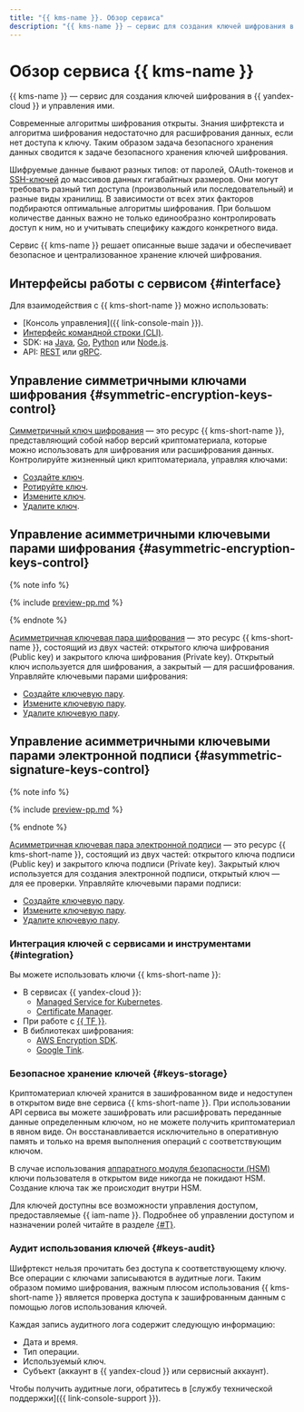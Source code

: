 ```yaml
---
title: "{{ kms-name }}. Обзор сервиса"
description: "{{ kms-name }} — сервис для создания ключей шифрования в {{ yandex-cloud }} и управления ими. Современные алгоритмы шифрования открыты. Без доступа к ключу знания шифртекста и алгоритма шифрования недостаточно для расшифрования данных. Таким образом, задача безопасного хранения данных сводится к задаче безопасного хранения ключей шифрования."
---
```


# Обзор сервиса {{ kms-name }}

{{ kms-name }} — сервис для создания ключей шифрования в {{ yandex-cloud }} и управления ими.

Современные алгоритмы шифрования открыты. Знания шифртекста и алгоритма шифрования недостаточно для расшифрования данных, если нет доступа к ключу. Таким образом задача безопасного хранения данных сводится к задаче безопасного хранения ключей шифрования.

Шифруемые данные бывают разных типов: от паролей, OAuth-токенов и [SSH-ключей](../../glossary/ssh-keygen.md) до массивов данных гигабайтных размеров. Они могут требовать разный тип доступа (произвольный или последовательный) и разные виды хранилищ. В зависимости от всех этих факторов подбираются оптимальные алгоритмы шифрования. При большом количестве данных важно не только единообразно контролировать доступ к ним, но и учитывать специфику каждого конкретного вида.

Сервис {{ kms-name }} решает описанные выше задачи и обеспечивает безопасное и централизованное хранение ключей шифрования.

## Интерфейсы работы с сервисом {#interface}

Для взаимодействия с {{ kms-short-name }} можно использовать:
* [Консоль управления]({{ link-console-main }}).
* [Интерфейс командной строки (CLI)](../../cli/).
* SDK: на [Java](https://github.com/yandex-cloud/java-sdk), [Go](https://github.com/yandex-cloud/go-sdk), [Python](https://github.com/yandex-cloud/python-sdk) или [Node.js](https://github.com/yandex-cloud/nodejs-sdk).
* API: [REST](../api-ref/) или [gRPC](../api-ref/grpc/).

## Управление симметричными ключами шифрования {#symmetric-encryption-keys-control}

[Симметричный ключ шифрования](key.md) — это ресурс {{ kms-short-name }}, представляющий собой набор версий криптоматериала, которые можно использовать для шифрования или расшифрования данных. Контролируйте жизненный цикл криптоматериала, управляя ключами: 
* [Создайте ключ](../operations/key.md#create).
* [Ротируйте ключ](../operations/key.md#rotate).
* [Измените ключ](../operations/key.md#update).
* [Удалите ключ](../operations/key.md#delete).

## Управление асимметричными ключевыми парами шифрования {#asymmetric-encryption-keys-control}

{% note info %}

{% include [preview-pp.md](../../_includes/preview-pp.md) %}

{% endnote %}

[Асимметричная ключевая пара шифрования](asymmetric-encryption-key.md) — это ресурс {{ kms-short-name }}, состоящий из двух частей: открытого ключа шифрования (Public key) и закрытого ключа шифрования (Private key). Открытый ключ используется для шифрования, а закрытый — для расшифрования. Управляйте ключевыми парами шифрования: 
* [Создайте ключевую пару](../operations/asymmetric-encryption-key.md#create).
* [Измените ключевую пару](../operations/asymmetric-encryption-key.md#update).
* [Удалите ключевую пару](../operations/asymmetric-encryption-key.md#delete).

## Управление асимметричными ключевыми парами электронной подписи {#asymmetric-signature-keys-control}

{% note info %}

{% include [preview-pp.md](../../_includes/preview-pp.md) %}

{% endnote %}

[Асимметричная ключевая пара электронной подписи](asymmetric-signature-key.md) — это ресурс {{ kms-short-name }}, состоящий из двух частей: открытого ключа подписи (Public key) и закрытого ключа подписи (Private key). Закрытый ключ используется для создания электронной подписи, открытый ключ — для ее проверки. Управляйте ключевыми парами подписи: 
* [Создайте ключевую пару](../operations/asymmetric-signature-key.md#create).
* [Измените ключевую пару](../operations/asymmetric-signature-key.md#update).
* [Удалите ключевую пару](../operations/asymmetric-signature-key.md#delete).

### Интеграция ключей с сервисами и инструментами {#integration}

Вы можете использовать ключи {{ kms-short-name }}:
* В сервисах {{ yandex-cloud }}:
  * [Managed Service for Kubernetes](../../managed-kubernetes/).
  * [Certificate Manager](../../certificate-manager/).
* При работе с [{{ TF }}](../tutorials/terraform-key.md).
* В библиотеках шифрования:
  * [AWS Encryption SDK](../tutorials/encrypt/aws-encryption-sdk.md).
  * [Google Tink](../tutorials/encrypt/google-tink.md).

### Безопасное хранение ключей {#keys-storage}

Криптоматериал ключей хранится в зашифрованном виде и недоступен в открытом виде вне сервиса {{ kms-short-name }}. При использовании API сервиса вы можете зашифровать или расшифровать переданные данные определенным ключом, но не можете получить криптоматериал в явном виде. Он восстанавливается исключительно в оперативную память и только на время выполнения операций с соответствующим ключом.

В случае использования [аппаратного модуля безопасности (HSM)](hsm.md) ключи пользователя в открытом виде никогда не покидают HSM. Создание ключа так же происходит внутри HSM. 

Для ключей доступны все возможности управления доступом, предоставляемые {{ iam-name }}. Подробнее об управлении доступом и назначении ролей читайте в разделе [{#T}](../security/index.md).

### Аудит использования ключей {#keys-audit}

Шифртекст нельзя прочитать без доступа к соответствующему ключу. Все операции с ключами записываются в аудитные логи. Таким образом помимо шифрования, важным плюсом использования {{ kms-short-name }} является проверка доступа к зашифрованным данным с помощью логов использования ключей.

Каждая запись аудитного лога содержит следующую информацию:
* Дата и время.
* Тип операции.
* Используемый ключ.
* Субъект (аккаунт в {{ yandex-cloud }} или сервисный аккаунт).

Чтобы получить аудитные логи, обратитесь в [службу технической поддержки]({{ link-console-support }}).